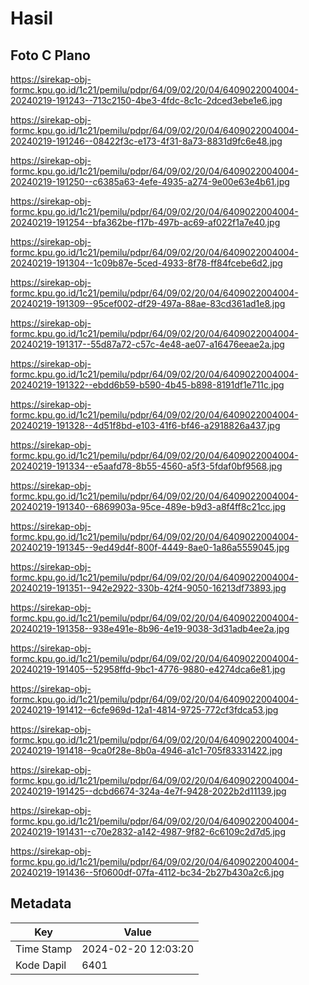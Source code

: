 # Hasil

## Foto C Plano

https://sirekap-obj-formc.kpu.go.id/1c21/pemilu/pdpr/64/09/02/20/04/6409022004004-20240219-191243--713c2150-4be3-4fdc-8c1c-2dced3ebe1e6.jpg

https://sirekap-obj-formc.kpu.go.id/1c21/pemilu/pdpr/64/09/02/20/04/6409022004004-20240219-191246--08422f3c-e173-4f31-8a73-8831d9fc6e48.jpg

https://sirekap-obj-formc.kpu.go.id/1c21/pemilu/pdpr/64/09/02/20/04/6409022004004-20240219-191250--c6385a63-4efe-4935-a274-9e00e63e4b61.jpg

https://sirekap-obj-formc.kpu.go.id/1c21/pemilu/pdpr/64/09/02/20/04/6409022004004-20240219-191254--bfa362be-f17b-497b-ac69-af022f1a7e40.jpg

https://sirekap-obj-formc.kpu.go.id/1c21/pemilu/pdpr/64/09/02/20/04/6409022004004-20240219-191304--1c09b87e-5ced-4933-8f78-ff84fcebe6d2.jpg

https://sirekap-obj-formc.kpu.go.id/1c21/pemilu/pdpr/64/09/02/20/04/6409022004004-20240219-191309--95cef002-df29-497a-88ae-83cd361ad1e8.jpg

https://sirekap-obj-formc.kpu.go.id/1c21/pemilu/pdpr/64/09/02/20/04/6409022004004-20240219-191317--55d87a72-c57c-4e48-ae07-a16476eeae2a.jpg

https://sirekap-obj-formc.kpu.go.id/1c21/pemilu/pdpr/64/09/02/20/04/6409022004004-20240219-191322--ebdd6b59-b590-4b45-b898-8191df1e711c.jpg

https://sirekap-obj-formc.kpu.go.id/1c21/pemilu/pdpr/64/09/02/20/04/6409022004004-20240219-191328--4d51f8bd-e103-41f6-bf46-a2918826a437.jpg

https://sirekap-obj-formc.kpu.go.id/1c21/pemilu/pdpr/64/09/02/20/04/6409022004004-20240219-191334--e5aafd78-8b55-4560-a5f3-5fdaf0bf9568.jpg

https://sirekap-obj-formc.kpu.go.id/1c21/pemilu/pdpr/64/09/02/20/04/6409022004004-20240219-191340--6869903a-95ce-489e-b9d3-a8f4ff8c21cc.jpg

https://sirekap-obj-formc.kpu.go.id/1c21/pemilu/pdpr/64/09/02/20/04/6409022004004-20240219-191345--9ed49d4f-800f-4449-8ae0-1a86a5559045.jpg

https://sirekap-obj-formc.kpu.go.id/1c21/pemilu/pdpr/64/09/02/20/04/6409022004004-20240219-191351--942e2922-330b-42f4-9050-16213df73893.jpg

https://sirekap-obj-formc.kpu.go.id/1c21/pemilu/pdpr/64/09/02/20/04/6409022004004-20240219-191358--938e491e-8b96-4e19-9038-3d31adb4ee2a.jpg

https://sirekap-obj-formc.kpu.go.id/1c21/pemilu/pdpr/64/09/02/20/04/6409022004004-20240219-191405--52958ffd-9bc1-4776-9880-e4274dca6e81.jpg

https://sirekap-obj-formc.kpu.go.id/1c21/pemilu/pdpr/64/09/02/20/04/6409022004004-20240219-191412--6cfe969d-12a1-4814-9725-772cf3fdca53.jpg

https://sirekap-obj-formc.kpu.go.id/1c21/pemilu/pdpr/64/09/02/20/04/6409022004004-20240219-191418--9ca0f28e-8b0a-4946-a1c1-705f83331422.jpg

https://sirekap-obj-formc.kpu.go.id/1c21/pemilu/pdpr/64/09/02/20/04/6409022004004-20240219-191425--dcbd6674-324a-4e7f-9428-2022b2d11139.jpg

https://sirekap-obj-formc.kpu.go.id/1c21/pemilu/pdpr/64/09/02/20/04/6409022004004-20240219-191431--c70e2832-a142-4987-9f82-6c6109c2d7d5.jpg

https://sirekap-obj-formc.kpu.go.id/1c21/pemilu/pdpr/64/09/02/20/04/6409022004004-20240219-191436--5f0600df-07fa-4112-bc34-2b27b430a2c6.jpg


## Metadata

| Key        | Value               |
| ---------- | ------------------- |
| Time Stamp | 2024-02-20 12:03:20 |
| Kode Dapil | 6401                |



